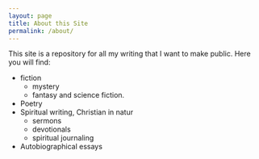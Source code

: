 ```yaml
---
layout: page
title: About this Site
permalink: /about/
---
```


This site is a repository for all my writing that I want to make public. Here you will find:

* fiction
  - mystery
  - fantasy and science fiction.
* Poetry
* Spiritual writing, Christian in natur
  - sermons
  - devotionals
  - spiritual journaling
* Autobiographical essays
